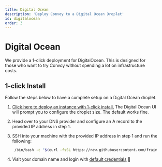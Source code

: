 ```yaml
---
title: Digital Ocean
description: 'Deploy Convoy to a Digital Ocean Droplet'
id: digitalocean
order: 3
---
```


# Digital Ocean
We provide a 1-click deployment for DigitalOcean. This is designed for those who want to try Convoy without spending a lot on infrastructure costs.

## 1-click Install
Follow the steps below to have a complete setup on a Digital Ocean droplet.

1. [Click here to deploy an instance with 1-click install.](https://marketplace.digitalocean.com/apps/convoy?refcode=01772e568527&action=deploy) The Digital Ocean UI will prompt you to configure the droplet size. The default works fine.

2. Head over to your DNS provider and configure an A record to the provided IP address in step 1. 

3. SSH into your machine with the provided IP address in step 1 and run the following:
   ```bash
    /bin/bash -c "$(curl -fsSL https://raw.githubusercontent.com/frain-dev/convoy/main/deploy/vm-deploy)"
   ```

4. Visit your domain name and login with [default credentials]() 🎉
